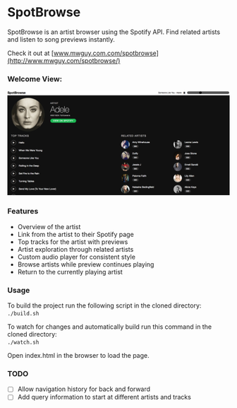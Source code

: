 # SpotBrowse

SpotBrowse is an artist browser using the Spotify API. Find related artists and listen to song previews instantly.

Check it out at [www.mwguy.com.com/spotbrowse](http://www.mwguy.com/spotbrowse/)

### Welcome View:

![welcome]

### Features
* Overview of the artist
* Link from the artist to their Spotify page
* Top tracks for the artist with previews
* Artist exploration through related artists
* Custom audio player for consistent style
* Browse artists while preview continues playing
* Return to the currently playing artist

### Usage
To build the project run the following script in the cloned directory:  
`./build.sh`

To watch for changes and automatically build run this command in the cloned directory:  
`./watch.sh`

Open index.html in the browser to load the page.

### TODO
- [ ] Allow navigation history for back and forward
- [ ] Add query information to start at different artists and tracks

[welcome]: ./docs/images/welcome.png
